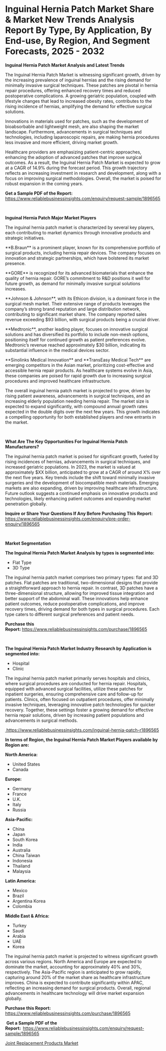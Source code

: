<p><h1>Inguinal Hernia Patch Market Share & Market New Trends Analysis Report By Type, By Application, By End-use, By Region, And Segment Forecasts, 2025 - 2032</h1></p><p><strong>Inguinal Hernia Patch Market Analysis and Latest Trends</strong></p>
<p><p>The Inguinal Hernia Patch Market is witnessing significant growth, driven by the increasing prevalence of inguinal hernias and the rising demand for minimally invasive surgical techniques. These patches are pivotal in hernia repair procedures, offering enhanced recovery times and reduced postoperative complications. A growing geriatric population, coupled with lifestyle changes that lead to increased obesity rates, contributes to the rising incidence of hernias, amplifying the demand for effective surgical solutions. </p><p>Innovations in materials used for patches, such as the development of bioabsorbable and lightweight mesh, are also shaping the market landscape. Furthermore, advancements in surgical techniques and technologies, including laparoscopic repairs, are making hernia procedures less invasive and more efficient, driving market growth. </p><p>Healthcare providers are emphasizing patient-centric approaches, enhancing the adoption of advanced patches that improve surgical outcomes. As a result, the Inguinal Hernia Patch Market is expected to grow at a CAGR of 14.9% during the forecast period. This growth trajectory reflects an increasing investment in research and development, along with a focus on improving surgical methodologies. Overall, the market is poised for robust expansion in the coming years.</p></p>
<p><strong>Get a Sample PDF of the Report:&nbsp;</strong> <a href="https://www.reliablebusinessinsights.com/enquiry/request-sample/1896565?utm_campaign=3051&utm_medium=2&utm_source=Github&utm_content=ia&utm_term=04032025&utm_id=inguinal-hernia-patch">https://www.reliablebusinessinsights.com/enquiry/request-sample/1896565</a></p>
<p>&nbsp;</p>
<p><strong>Inguinal Hernia Patch Major Market Players</strong></p>
<p><p>The inguinal hernia patch market is characterized by several key players, each contributing to market dynamics through innovative products and strategic initiatives.</p><p>**B.Braun** is a prominent player, known for its comprehensive portfolio of surgical products, including hernia repair devices. The company focuses on innovation and strategic partnerships, which have bolstered its market presence. </p><p>**GORE** is recognized for its advanced biomaterials that enhance the quality of hernia repair. GORE’s commitment to R&D positions it well for future growth, as demand for minimally invasive surgical solutions increases.</p><p>**Johnson & Johnson**, with its Ethicon division, is a dominant force in the surgical mesh market. Their extensive range of products leverages the company’s strong brand reputation and large distribution network, contributing to significant market share. The company reported sales revenue exceeding $93 billion, with surgical products being a crucial driver.</p><p>**Medtronic**, another leading player, focuses on innovative surgical solutions and has diversified its portfolio to include non-mesh options, positioning itself for continued growth as patient preferences evolve. Medtronic’s revenue reached approximately $30 billion, indicating its substantial influence in the medical devices sector.</p><p>**Sinolinks Medical Innovation** and **TransEasy Medical Tech** are emerging competitors in the Asian market, prioritizing cost-effective and accessible hernia repair products. As healthcare systems evolve in Asia, these companies are poised for rapid growth due to increasing surgical procedures and improved healthcare infrastructure.</p><p>The overall inguinal hernia patch market is projected to grow, driven by rising patient awareness, advancements in surgical techniques, and an increasing elderly population needing hernia repair. The market size is expected to expand significantly, with compound annual growth rates expected in the double digits over the next few years. This growth indicates a compelling opportunity for both established players and new entrants in the market.</p></p>
<p>&nbsp;</p>
<p><strong>What Are The Key Opportunities For Inguinal Hernia Patch Manufacturers?</strong></p>
<p><p>The inguinal hernia patch market is poised for significant growth, fueled by rising incidences of hernias, advancements in surgical techniques, and increased geriatric populations. In 2023, the market is valued at approximately $XX billion, anticipated to grow at a CAGR of around X% over the next five years. Key trends include the shift toward minimally invasive surgeries and the development of biocompatible mesh materials. Emerging markets are also expanding, driven by improving healthcare infrastructure. Future outlook suggests a continued emphasis on innovative products and technologies, likely enhancing patient outcomes and expanding market penetration globally.</p></p>
<p><strong>Inquire or Share Your Questions If Any Before Purchasing This Report:</strong> <a href="https://www.reliablebusinessinsights.com/enquiry/pre-order-enquiry/1896565?utm_campaign=3051&utm_medium=2&utm_source=Github&utm_content=ia&utm_term=04032025&utm_id=inguinal-hernia-patch">https://www.reliablebusinessinsights.com/enquiry/pre-order-enquiry/1896565</a></p>
<p>&nbsp;</p>
<p><strong>Market Segmentation</strong></p>
<p><strong>The Inguinal Hernia Patch Market Analysis by types is segmented into:</strong></p>
<p><ul><li>Flat Type</li><li>3D Type</li></ul></p>
<p><p>The inguinal hernia patch market comprises two primary types: flat and 3D patches. Flat patches are traditional, two-dimensional designs that provide a straightforward approach to hernia repair. In contrast, 3D patches have a three-dimensional structure, allowing for improved tissue integration and better support of the abdominal wall. These innovations help enhance patient outcomes, reduce postoperative complications, and improve recovery times, driving demand for both types in surgical procedures. Each type caters to different surgical preferences and patient needs.</p></p>
<p><strong>Purchase this Report:&nbsp;</strong><a href="https://www.reliablebusinessinsights.com/purchase/1896565?utm_campaign=3051&utm_medium=2&utm_source=Github&utm_content=ia&utm_term=04032025&utm_id=inguinal-hernia-patch">https://www.reliablebusinessinsights.com/purchase/1896565</a></p>
<p>&nbsp;</p>
<p><strong>The Inguinal Hernia Patch Market Industry Research by Application is segmented into:</strong></p>
<p><ul><li>Hospital</li><li>Clinic</li></ul></p>
<p><p>The inguinal hernia patch market primarily serves hospitals and clinics, where surgical procedures are conducted for hernia repair. Hospitals, equipped with advanced surgical facilities, utilize these patches for inpatient surgeries, ensuring comprehensive care and follow-up for patients. Clinics, often focused on outpatient procedures, offer minimally invasive techniques, leveraging innovative patch technologies for quicker recovery. Together, these settings foster a growing demand for effective hernia repair solutions, driven by increasing patient populations and advancements in surgical methods.</p></p>
<p><a href="https://www.reliablebusinessinsights.com/inguinal-hernia-patch-r1896565?utm_campaign=3051&utm_medium=2&utm_source=Github&utm_content=ia&utm_term=04032025&utm_id=inguinal-hernia-patch">&nbsp;https://www.reliablebusinessinsights.com/inguinal-hernia-patch-r1896565</a></p>
<p><strong>In terms of Region, the Inguinal Hernia Patch Market Players available by Region are:</strong></p>
<p>
    <p> <strong> North America: </strong>
        <ul>
            <li>United States</li>
            <li>Canada</li>
        </ul>
        </p> 
    <p> <strong> Europe: </strong>
        <ul>
            <li>Germany</li>
            <li>France</li>
            <li>U.K.</li>
            <li>Italy</li>
            <li>Russia</li>
        </ul>
        </p> 
    <p> <strong> Asia-Pacific: </strong>
        <ul>
            <li>China</li>
            <li>Japan</li>
            <li>South Korea</li>
            <li>India</li>
            <li>Australia</li>
            <li>China Taiwan</li>
            <li>Indonesia</li>
            <li>Thailand</li>
            <li>Malaysia</li>
        </ul>
        </p> 
    <p> <strong> Latin America: </strong>
        <ul>
            <li>Mexico</li>
            <li>Brazil</li>
            <li>Argentina Korea</li>
            <li>Colombia</li>
        </ul>
        </p> 
    <p> <strong> Middle East & Africa: </strong>
        <ul>
            <li>Turkey</li>
            <li>Saudi</li>
            <li>Arabia</li>
            <li>UAE</li>
            <li>Korea</li>
        </ul>
    </p>
    </p>
<p><p>The inguinal hernia patch market is projected to witness significant growth across various regions. North America and Europe are expected to dominate the market, accounting for approximately 40% and 30%, respectively. The Asia-Pacific region is anticipated to grow rapidly, capturing around 20% of the market share as healthcare infrastructure improves. China is expected to contribute significantly within APAC, reflecting an increasing demand for surgical products. Overall, regional advancements in healthcare technology will drive market expansion globally.</p></p>
<p><strong>Purchase this Report: </strong><a href="https://www.reliablebusinessinsights.com/purchase/1896565?utm_campaign=3051&utm_medium=2&utm_source=Github&utm_content=ia&utm_term=04032025&utm_id=inguinal-hernia-patch">https://www.reliablebusinessinsights.com/purchase/1896565</a></p>
<p>&nbsp;<strong>Get a Sample PDF of the Report:&nbsp;&nbsp;</strong><a href="https://www.reliablebusinessinsights.com/enquiry/request-sample/1896565?utm_campaign=3051&utm_medium=2&utm_source=Github&utm_content=ia&utm_term=04032025&utm_id=inguinal-hernia-patch">https://www.reliablebusinessinsights.com/enquiry/request-sample/1896565</a></p>
<p><strong></strong></p>
<p><p><a href="https://github.com/mohmodsiason/Market-Research-Report-List-1/blob/main/joint-replacement-products-market.md?utm_campaign=3051&utm_medium=2&utm_source=Github&utm_content=ia&utm_term=04032025&utm_id=inguinal-hernia-patch">Joint Replacement Products Market</a></p></p>